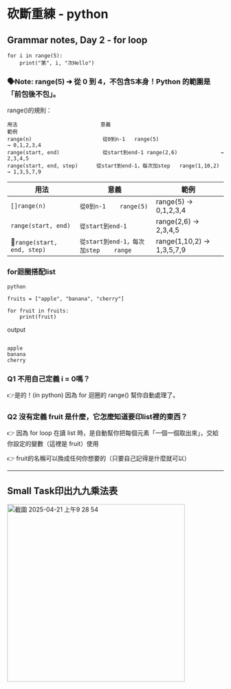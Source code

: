 # 砍斷重練 - python

## Grammar notes, Day 2 - for loop

```
for i in range(5):
    print("第", i, "次Hello")
```
### 🗣️Note: range(5) ➔ 從 0 到 4，不包含5本身！Python 的範圍是「前包後不包」。

range()的規則：
```
用法	                         意義	                                   範例
range(n)	                   從0到n-1	range(5)                      → 0,1,2,3,4
range(start, end)	           從start到end-1	range(2,6)              → 2,3,4,5
range(start, end, step)	     從start到end-1，每次加step	range(1,10,2) → 1,3,5,7,9
```

| 用法         | 意義 | 範例             |
|--------------|------|------------------|
| `[]range(n)`         | `從0到n-1	range(5)`  | range(5) → 0,1,2,3,4           |
| `range(start, end)`       | `從start到end-1`  |range(2,6) → 2,3,4,5    |
| 🌟`range(start, end, step)`     | `從start到end-1，每次加step	range`  |range(1,10,2) → 1,3,5,7,9       |



### for迴圈搭配list
```
python

fruits = ["apple", "banana", "cherry"]

for fruit in fruits:
    print(fruit)

```

output
```

apple
banana
cherry

```

### Q1 不用自己定義 i = 0嗎？ 
👉是的！(in python) 因為 for 迴圈的 range() 幫你自動處理了。
### Q2 沒有定義 fruit 是什麼，它怎麼知道要印list裡的東西？ 
👉 因為 for loop 在讀 list 時，是自動幫你把每個元素「一個一個取出來」，交給你設定的變數（這裡是 fruit）使用

👉 fruit的名稱可以換成任何你想要的（只要自己記得是什麼就可以）

---

## Small Task印出九九乘法表
<img width="413" alt="截圖 2025-04-21 上午9 28 54" src="https://github.com/user-attachments/assets/efd10d02-e914-41b4-8912-65d571197c2f" />
